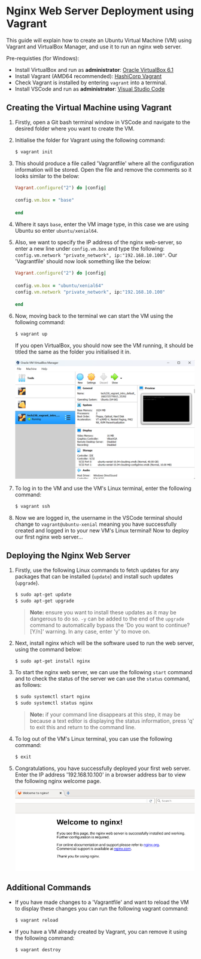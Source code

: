 # Nginx Web Server Deployment using Vagrant

This guide will explain how to create an Ubuntu Virtual Machine (VM) using Vagrant and VirtualBox Manager, and use it to run an nginx web server.

Pre-requisties (for Windows):

- Install VirtualBox and run as **administrator**: [Oracle VirtualBox 6.1](https://www.virtualbox.org/wiki/Download_Old_Builds_6_1)
- Install Vagrant (AMD64 recommended): [HashiCorp Vagrant](https://developer.hashicorp.com/vagrant/downloads?product_intent=vagrant)
- Check Vagrant is installed by entering `vagrant` into a terminal.
- Install VSCode and run as **administrator**: [Visual Studio Code](https://code.visualstudio.com/download)

## Creating the Virtual Machine using Vagrant

1. Firstly, open a Git bash terminal window in VSCode and navigate to the desired folder where you want to create the VM.

2. Initialise the folder for Vagrant using the following command:

    ```bash
    $ vagrant init
    ```

3. This should produce a file called 'Vagrantfile' where all the configuration information will be stored. Open the file and remove the comments so it looks similar to the below:

    ```ruby
    Vagrant.configure("2") do |config|
    
    config.vm.box = "base"
    
    end
    ```

4. Where it says `base`, enter the VM image type, in this case we are using Ubuntu so enter `ubuntu/xenial64`.

5. Also, we want to specify the IP address of the nginx web-server, so enter a new line under `config.vm.box` and type the following: `config.vm.network "private_network", ip:"192.168.10.100"`. Our 'Vagrantfile' should now look something like the below:

    ```ruby
    Vagrant.configure("2") do |config|
    
    config.vm.box = "ubuntu/xenial64"
    config.vm.network "private_network", ip:"192.168.10.100"
    
    end
    ```

6. Now, moving back to the terminal we can start the VM using the following command:

    ```bash
    $ vagrant up
    ```

    If you open VirtualBox, you should now see the VM running, it should be titled the same as the folder you initialised it in.

    ![Virtual Box](virtualbox.png)

7. To log in to the VM and use the VM's Linux terminal, enter the following command:

    ```bash
    $ vagrant ssh
    ```

8. Now we are logged in, the username in the VSCode terminal should change to `vagrant@ubuntu-xenial` meaning you have successfully created and logged in to your new VM's Linux terminal! Now to deploy our first nginx web server...

## Deploying the Nginx Web Server

1. Firstly, use the following Linux commands to fetch updates for any packages that can be installed (`update`) and install such updates (`upgrade`).

    ```bash
    $ sudo apt-get update
    $ sudo apt-get upgrade
    ```

    > **Note:** ensure you want to install these updates as it may be dangerous to do so. `-y` can be added to the end of the `upgrade` command to automatically bypass the 'Do you want to continue? [Y/n]' warning. In any case, enter 'y' to move on.

2. Next, install nginx which will be the software used to run the web server, using the command below:

    ```bash
    $ sudo apt-get install nginx
    ```

3. To start the nginx web server, we can use the following `start` command and to check the status of the server we can use the `status` command, as follows:

    ```bash
    $ sudo systemctl start nginx
    $ sudo systemctl status nginx
    ```

    > **Note:** if your command line disappears at this step, it may be because a text editor is displaying the status information, press 'q' to exit this and return to the command line.

4. To log out of the VM's Linux terminal, you can use the following command:

    ```bash
    $ exit
    ```

5. Congratulations, you have successfully deployed your first web server. Enter the IP address '192.168.10.100' in a browser address bar to view the following nginx welcome page.

    ![nginx web server](nginx.png)

## Additional Commands

- If you have made changes to a 'Vagrantfile' and want to reload the VM to display these changes you can run the following vagrant command:

    ```bash
    $ vagrant reload
    ```

- If you have a VM already created by Vagrant, you can remove it using the following command:

    ```bash
    $ vagrant destroy
    ```
